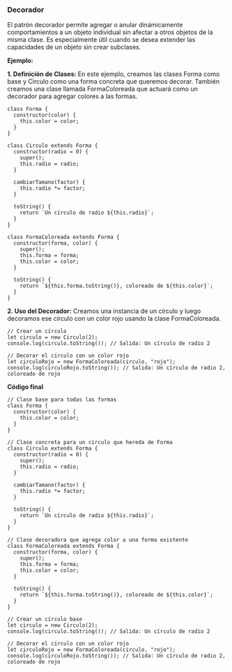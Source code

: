 ### Decorador

El patrón decorador permite agregar o anular dinámicamente comportamientos a un objeto individual sin afectar a otros objetos de la misma clase. Es especialmente útil cuando se desea extender las capacidades de un objeto sin crear subclases.

**Ejemplo:**

**1. Definición de Clases:** En este ejemplo, creamos las clases Forma como base y Circulo como una forma concreta que queremos decorar. También creamos una clase llamada FormaColoreada que actuará como un decorador para agregar colores a las formas.

```
class Forma {
  constructor(color) {
    this.color = color;
  }
}

class Circulo extends Forma {
  constructor(radio = 0) {
    super();
    this.radio = radio;
  }
  
  cambiarTamano(factor) {
    this.radio *= factor;
  }
  
  toString() {
    return `Un círculo de radio ${this.radio}`;
  }
}

class FormaColoreada extends Forma {
  constructor(forma, color) {
    super();
    this.forma = forma;
    this.color = color;
  }
  
  toString() {
    return `${this.forma.toString()}, coloreado de ${this.color}`;
  }
}
```

**2. Uso del Decorador:** Creamos una instancia de un círculo y luego decoramos ese círculo con un color rojo usando la clase FormaColoreada.

```
// Crear un círculo
let circulo = new Circulo(2);
console.log(circulo.toString()); // Salida: Un círculo de radio 2

// Decorar el círculo con un color rojo
let circuloRojo = new FormaColoreada(circulo, "rojo");
console.log(circuloRojo.toString()); // Salida: Un círculo de radio 2, coloreado de rojo
```

**Código final**

```
// Clase base para todas las formas
class Forma {
  constructor(color) {
    this.color = color;
  }
}

// Clase concreta para un círculo que hereda de Forma
class Circulo extends Forma {
  constructor(radio = 0) {
    super();
    this.radio = radio;
  }
  
  cambiarTamano(factor) {
    this.radio *= factor;
  }
  
  toString() {
    return `Un círculo de radio ${this.radio}`;
  }
}

// Clase decoradora que agrega color a una forma existente
class FormaColoreada extends Forma {
  constructor(forma, color) {
    super();
    this.forma = forma;
    this.color = color;
  }
  
  toString() {
    return `${this.forma.toString()}, coloreado de ${this.color}`;
  }
}

// Crear un círculo base
let circulo = new Circulo(2);
console.log(circulo.toString()); // Salida: Un círculo de radio 2

// Decorar el círculo con un color rojo
let circuloRojo = new FormaColoreada(circulo, "rojo");
console.log(circuloRojo.toString()); // Salida: Un círculo de radio 2, coloreado de rojo
```
